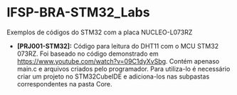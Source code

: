 # IFSP-BRA-STM32_Labs
Exemplos de códigos do STM32 com a placa NUCLEO-L073RZ

- **[PRJ001-STM32]:** Código para leitura do DHT11 com o MCU STM32 073RZ. Foi baseado no código demonstrado em https://www.youtube.com/watch?v=09C1dyXvSbg. Contém apenaso main.c e arquivos criados pelo programador. Para utiliza-lo é necessário criar um projeto no STM32CubeIDE e adiciona-los nas subpastas correspondentes na pasta Core.
